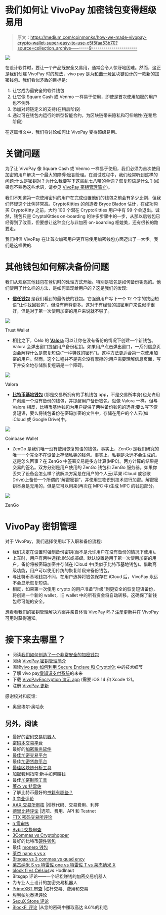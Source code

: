 # 我们如何让 VivoPay 加密钱包变得超级易用

> 原文：<https://medium.com/coinmonks/how-we-made-vivopay-crypto-wallet-super-easy-to-use-c5f5faa53b70?source=collection_archive---------9----------------------->

![](img/68b035696f1eef8c5c18950a56334864.png)

在设计软件时，要让一个产品既安全又易用，通常会令人惊讶地困难。然而，这正是我们创建 VivoPay 时的想法，vivo pay 是为[和谐一号](https://www.harmony.one)区块链设计的一款新的加密钱包。我们看似矛盾的目标是:

1.  让它成为最安全的软件钱包
2.  让它像 Square Cash 或 Venmo 一样易于使用，即使是首次使用加密的用户也不例外
3.  添加对跨链定义的支持(在稍后阶段)
4.  通过可在钱包内运行的新型智能合约，为区块链带来隐私和可伸缩性(在稍后阶段)

在这篇博文中，我们将讨论如何让 VivoPay 变得超级易用。

# 关键问题

为了让 VivoPay 像 Square Cash 或 Venmo 一样易于使用，我们必须为首次使用加密的用户解决一个最大的障碍:密钥管理。在测试过程中，我们经常听到这样的问题:什么是密钥对？为什么我要写下这些乱七八糟的单词？恢复短语是什么？(如果您不熟悉这些术语，请参见 [VivoPay 密钥管理简介](/@ronaldmannak/vivopay-introduction-to-key-management-80e971459d68))。

我们不知道第一次使用密码的用户在完成设置他们的钱包之前会有多少比例，但我们怀疑这个比例非常高。CryptoKitties 的创造者 Bryce Bladon 估计，在成功购买 CryptoKitty 之前，大约 100 个潜在 CryptoKitties 用户中有 99 个会退出。诚然，钱包只是 CryptoKitties on-boarding 的许多步骤中的一步，从那以后钱包已经得到了改善，但要想让这种变化与非加密 on-boarding 相媲美，还有很长的路要走。

我们相信 VivoPay 在让首次加密用户更容易使用加密钱包方面迈出了一大步。我们是这样做的:

# 其他钱包如何解决备份问题

我们从观察其他钱包在登机时的处理方式开始。特别是钱包是如何备份钥匙的。他们使用了什么样的方法，是如何呈现给用户的？这是我们的发现:

*   [**信任钱包**](https://trustwallet.com) 是我们看到的最传统的钱包。它强迫用户写下一个 12 个字的找回短语“让你找回钱包”，但没有解释更多。这对于有经验的加密用户来说似乎很好，但是对于第一次使用加密的用户来说就不够了。

![](img/48cb1ad37d644a2b1370491d76b6f1cd.png)

Trust Wallet

*   相比之下，Celo 的 [**Valora**](https://valoraapp.com) 可以让你在没有备份的情况下创建一个新钱包。Valora 会弹出窗口提醒用户备份私钥。如果用户点击弹出窗口，一系列信息页面会解释什么是恢复短语(“一种特殊的密码”)。这种方法更适合第一次使用加密的用户。然而，这个过程并不是完全没有摩擦的:用户需要理解信息页面，写下并安全地存储恢复短语是一个障碍。

![](img/741177485907dcfca89c8c0eff44f6e6.png)

Valora

*   [**比特币基地钱包**](https://wallet.coinbase.com) (那是交易所拥有的手机钱包 app，不是交易所本身)也允许用户创建一个没有备份的钱包，并提醒用户备份钱包，就像 Valora 一样。但与 Valora 相反，比特币基地钱包为用户提供了两种备份钱包的选择:要么写下恢复短语，要么将钱包备份在密码加密的文件中，存储在用户的个人云(如 iCloud 或 Google Drive)中。

![](img/3db42e6c20496d3950a40ff67c1ebe4b.png)

Coinbase Wallet

*   ZenGo 是我们唯一没有使用恢复短语的钱包。事实上，ZenGo 是我们研究的唯一一个完全不在设备上存储私钥的钱包。事实上，私钥是永远不会生成的。这是怎么回事？在 ZenGo 中签署交易是多方计算(MPC)。两方计算的结果是交易的签名。双方分别是用户使用的 ZenGo 钱包和 ZenGo 服务器。如果你丢失了设备会怎么样？该解决方案是在用户的个人云(苹果 iCloud 或谷歌 Drive)上备份一个所谓的“解密密钥”，并使用生物识别技术进行加密。解密密钥本身是无用的，但是它可以用来(再次在 MPC 中)生成 MPC 的钱包部分。

![](img/6990d4c2a13251f9bc9771eee898b0d0.png)

ZenGo

# VivoPay 密钥管理

对于 VivoPay，我们选择使用以下入职和备份流程:

*   我们决定在设置时强制备份密钥(而不是允许用户在没有备份的情况下使用)。
*   上车时，用户有两种选择:*默认*或*高级*。默认设置适用于第一次使用加密的用户。备份将被密码加密并存储在 iCloud 中(类似于比特币基地钱包)。借助高级功能，用户可以使用传统的恢复阶段来备份钱包。
*   与比特币基地钱包不同，在用户选择将钱包保存在 iCloud 后，VivoPay 永远不会显示恢复短语。
*   相反，如果第一次使用 crypto 的用户准备“升级”到更安全的恢复短语备份，将创建一个新的 wallet，旧 wallet 中的所有资金将自动转移。这确保了新钱包尽可能的安全。

想看看我们的密钥管理解决方案并亲自体验 VivoPay 吗？[注册更新](https://vivopay.me)并在 VivoPay 可用时获得通知。

# 接下来去哪里？

*   阅读[我们如何创造了一个非常安全的加密钱包](/@ronaldmannak/how-we-created-an-insanely-secure-crypto-wallet-617917063a06)
*   阅读 [VivoPay 密钥管理简介](/@ronaldmannak/vivopay-introduction-to-key-management-80e971459d68)
*   阅读[vivo pay 如何利用 Secure Enclave 和 CryptoKit](/@ronaldmannak/how-vivopay-leveraged-the-secure-enclave-and-cryptokit-8f0adf865f99) 中的技术细节
*   了解 vivo pay[零知识支付系统](/@ronaldmannak/vivo-pay-a-zero-knowledge-payment-system-727997e4d25f)的未来
*   下载 [VivoPayEncryption 演示 app](https://github.com/VivoPay/VivoPayEncryption) (需要 iOS 14 和 Xcode 12)。
*   注册 [VivoPay 更新](https://vivopay.me)

感谢校对和反馈:

*   奥里埃尔·奥哈永

## 另外，阅读

*   最好的[密码交易机器人](/coinmonks/crypto-trading-bot-c2ffce8acb2a)
*   [密码本交易平台](/coinmonks/top-10-crypto-copy-trading-platforms-for-beginners-d0c37c7d698c)
*   最好的[加密税务软件](/coinmonks/best-crypto-tax-tool-for-my-money-72d4b430816b)
*   [最佳加密交易平台](/coinmonks/the-best-crypto-trading-platforms-in-2020-the-definitive-guide-updated-c72f8b874555)
*   最佳[加密贷款平台](/coinmonks/top-5-crypto-lending-platforms-in-2020-that-you-need-to-know-a1b675cec3fa)
*   [最佳区块链分析工具](https://bitquery.io/blog/best-blockchain-analysis-tools-and-software)
*   [加密套利](/coinmonks/crypto-arbitrage-guide-how-to-make-money-as-a-beginner-62bfe5c868f6)指南:新手如何赚钱
*   最佳[加密制图工具](/coinmonks/what-are-the-best-charting-platforms-for-cryptocurrency-trading-85aade584d80)
*   [莱杰 vs 特雷佐](/coinmonks/ledger-vs-trezor-best-hardware-wallet-to-secure-cryptocurrency-22c7a3fd391e)
*   了解比特币最好的[书籍有哪些？](/coinmonks/what-are-the-best-books-to-learn-bitcoin-409aeb9aff4b)
*   [3 商业评论](/coinmonks/3commas-review-an-excellent-crypto-trading-bot-2020-1313a58bec92)
*   [AAX 交易所审核](/coinmonks/aax-exchange-review-2021-67c5ea09330c) |推荐代码、交易费用、利弊
*   [德里比特评论](/coinmonks/deribit-review-options-fees-apis-and-testnet-2ca16c4bbdb2) |选项、费用、API 和 Testnet
*   [FTX 密码交易所评论](/coinmonks/ftx-crypto-exchange-review-53664ac1198f)
*   [n 零审核](/coinmonks/ngrave-zero-review-c465cf8307fc)
*   [Bybit 交换审查](/coinmonks/bybit-exchange-review-dbd570019b71)
*   [3Commas vs Cryptohopper](/coinmonks/cryptohopper-vs-3commas-vs-shrimpy-a2c16095b8fe)
*   最好的比特币[硬件钱包](/coinmonks/the-best-cryptocurrency-hardware-wallets-of-2020-e28b1c124069?source=friends_link&sk=324dd9ff8556ab578d71e7ad7658ad7c)
*   最佳 [monero 钱包](https://blog.coincodecap.com/best-monero-wallets)
*   [莱杰 nano s vs x](https://blog.coincodecap.com/ledger-nano-s-vs-x)
*   [Bitsgap vs 3 commas vs quad ency](https://blog.coincodecap.com/bitsgap-3commas-quadency)
*   [莱杰纳米 S vs 特雷佐 one vs 特雷佐 T vs 莱杰纳米 X](https://blog.coincodecap.com/ledger-nano-s-vs-trezor-one-ledger-nano-x-trezor-t)
*   [block fi vs Celsius](/coinmonks/blockfi-vs-celsius-vs-hodlnaut-8a1cc8c26630)vs Hodlnaut
*   Bitsgap 评论——一个轻松赚钱的加密交易机器人
*   为专业人士设计的加密交易机器人
*   [PrimeXBT 审查](/coinmonks/primexbt-review-88e0815be858) |杠杆交易、费用和交易
*   [埃利帕尔泰坦评论](/coinmonks/ellipal-titan-review-85e9071dd029)
*   [SecuX Stone 评论](https://blog.coincodecap.com/secux-stone-hardware-wallet-review)
*   [BlockFi 评论](/coinmonks/blockfi-review-53096053c097) |从您的密码中赚取高达 8.6%的利息